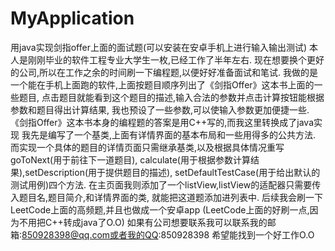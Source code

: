 # MyApplication
 用java实现剑指offer上面的面试题(可以安装在安卓手机上进行输入输出测试)
 本人是刚刚毕业的软件工程专业大学生一枚,已经工作了半年左右.
 现在想要换个更好的公司,所以在工作之余的时间刷一下编程题,以便好好准备面试和笔试.
 我做的是一个能在手机上面跑的软件,上面按题目顺序列出了《剑指Offer》这本书上面的一些题目,
 点击题目就能看到这个题目的描述,输入合法的参数并点击计算按钮能根据参数和题目得出计算结果,
 我也预设了一些参数,可以使输入参数更加便捷一些.
《剑指Offer》这本书本身的编程题的答案是用C++写的,而我这里转换成了java实现
 我先是编写了一个基类,上面有详情界面的基本布局和一些用得多的公共方法.
 而实现一个具体的题目的详情页面只需继承基类,以及根据具体情况重写goToNext(用于前往下一道题目),
 calculate(用于根据参数计算结果),setDescription(用于提供题目的描述),
 setDefaultTestCase(用于给出默认的测试用例)四个方法.
 在主页面我则添加了一个listView,listView的适配器只需要传入题目名,题目简介,和详情界面的类,
 就能把这道题添加进列表中.
 后续我会刷一下LeetCode上面的高频题,并且也做成一个安卓app
 (LeetCode上面的好刷一点,因为不用把C++转成java了O.O)
 如果有公司想要联系我可以联系我的邮箱:850928398@qq.com或者我的QQ:850928398
 希望能找到一个好工作O.O